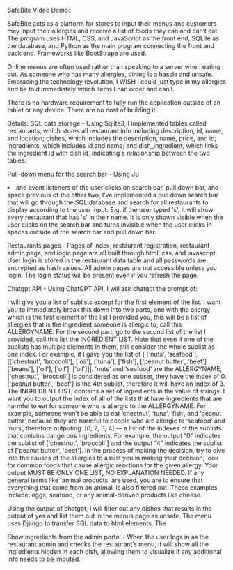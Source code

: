 SafeBite
Video Demo:  

SafeBite acts as a platform for stores to input their menus and customers may input their allergies and receive a list of foods they can and can’t eat. The program uses HTML, CSS, and JavaScript as the front end, SQLite as the database, and Python as the main program connecting the front and back end. Frameworks like BootStrape are used.

Online menus are often used rather than speaking to a server when eating out. As someone who has many allergies, dining is a hassle and unsafe. Embracing the technology revolution, I WISH I could just type in my allergies and be told immediately which items I can order and can’t.

There is no hardware requirement to fully run the application outside of an tablet or any device. There are no cost of building it.

Details:
SQL data storage - Using Sqlite3, I implemented tables called restaurants, which stores all restaurant info including description, id, name, and location; dishes, which includes the description, name, price, and id; ingredients, which includes id and name; and dish_ingredient, which links the ingredient id with dish id, indicating a relationship between the two tables.

Pull-down menu for the search bar - Using JS <li> and event listeners of the user clicks on search bar, pull down bar, and space previous of the other two, I’ve implemented a pull down search bar that will go through the SQL database and search for all restaurants to display according to the user input. E.g. if the user typed 's', it will show every restaurant that has 's' in their name. It is only shown visible when the user clicks on the search bar and turns invisible when the user clicks in spaces outside of the search bar and pull down bar.

Restaurants pages - Pages of index, restaurant registration, restaurant admin page, and login page are all built through html, css, and javascript. User login is stored in the restaurant data table and all passwords are encrypted as hash values. All admin pages are not accessible unless you login. The login status will be present even if you refresh the page.

Chatgpt API - Using ChatGPT API, I will ask chatgpt the prompt of: 

I will give you a list of sublists except for the first element of the list. I want you to immediately break this down into two parts, one with the allergy which is the first element of the list I provided you, this will be a list of allergies that is the ingredient someone is allergic to, call this ALLERGYNAME. For the second part, go to the second list of the list I provided, call this list the INGREDIENT LIST. Note that even if one of the sublists has multiple elements in them, still consider the whole sublist as one index. For example, if I gave you the list of [ ['nuts', ‘seafood’], [['chestnut', 'broccoli'], ['oil'], ['tuna'], ['fish'], ['peanut butter', 'beef'] , ['beans'], ['oil'], ['oil'], ['oil']]]. 'nuts' and ‘seafood’ are the ALLERGYNAME, ['chestnut', 'broccoli'] is considered as one subset, they have the index of 0. ['peanut butter', 'beef'] is the 4th sublist, therefore it will have an index of 3. The INGREDIENT LIST, contains a set of ingredients in the value of strings. I want you to output the index of all of the lists that have ingredients that are harmful to eat for someone who is allergic to the ALLERGYNAME. For example, someone won’t be able to eat ‘chestnut’, ‘tuna’, ‘fish’, and ‘peanut butter’ because they are harmful to people who are allergic to ‘seafood’ and ‘nuts’, therefore outputing: [0, 2, 3, 4] — a list of the indexes of the sublists that contains dangerous ingredients. For example, the output “0” indicates the sublist of ['chestnut', 'broccoli'] and the output “4” indicates the sublist of ['peanut butter', 'beef']. In the process of making the decision, try to dive into the causes of the allergies to assist you in making your decision, look for common foods that cause allergic reactions for the given allergy. Your output MUST BE ONLY ONE LIST, NO EXPLANATION NEEDED. If any general terms like 'animal products' are used, you are to ensure that everything that came from an animal, is also filtered out. These examples include: eggs, seafood, or any animal-derived products like cheese. 

Using the output of chatgpt, I will filter out any dishes that results in the output of yes and list them out in the menus page as unsafe. The menu uses Django to transfer SQL data to html elements. The 

Show ingredients from the admin portal - When the user logs in as the restaurant admin and checks the restaurant’s menu, it will show all the ingredients hidden in each dish, allowing them to visualize if any additional info needs to be imputed.

